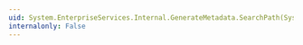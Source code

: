 ```yaml
---
uid: System.EnterpriseServices.Internal.GenerateMetadata.SearchPath(System.String,System.String,System.String,System.Int32,System.String,System.Int32[])
internalonly: False
---
```

